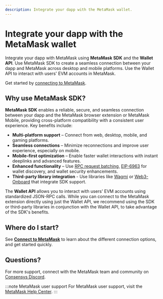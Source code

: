 ```yaml
---
description: Integrate your dapp with the MetaMask wallet.
---
```


# Integrate your dapp with the MetaMask wallet

Integrate your dapp with MetaMask using **MetaMask SDK** and the **Wallet API**.
Use MetaMask SDK to create a seamless connection between your dapp and MetaMask across desktop and
mobile platforms.
Use the Wallet API to interact with users' EVM accounts in MetaMask.

Get started by [connecting to MetaMask](connect/index.md).

## Why use MetaMask SDK?

**MetaMask SDK** enables a reliable, secure, and seamless connection between your dapp and the
MetaMask browser extension or MetaMask Mobile, providing cross-platform compatibility with a
consistent user experience.
Key benefits include:

- **Multi-platform support** – Connect from web, desktop, mobile, and gaming platforms.
- **Seamless connections** – Minimize reconnections and improve user experience, especially on mobile.
- **Mobile-first optimization** – Enable faster wallet interactions with instant deeplinks and advanced features.
- **Enhanced functionality** – Use [RPC request batching](how-to/javascript/batch-json-rpc-requests.md),
  [EIP-6963](/wallet/concepts/wallet-interoperability.md) for wallet discovery, and wallet security enhancements.
- **Third-party library integration** - Use libraries like [Wagmi](connect/3rd-party-libraries/wagmi.md)
  or [Web3-Onboard](connect/3rd-party-libraries/web3-onboard.md) that integrate SDK support.

The **Wallet API** allows you to interact with users' EVM accounts using standardized JSON-RPC calls.
While you can connect to the MetaMask extension directly using just the Wallet API, we recommend
using the SDK or third-party libraries in conjunction with the Wallet API, to take advantage of the
SDK's benefits.

## Where do I start?

See [**Connect to MetaMask**](connect/index.md) to learn about the different connection options,
and get started quickly.

## Questions?

For more support, connect with the MetaMask team and community on [Consensys Discord](https://discord.gg/consensys).

:::note MetaMask user support
For MetaMask user support, visit the [MetaMask Help Center](https://support.metamask.io/).
:::
